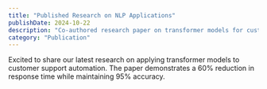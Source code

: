 ```yaml
---
title: "Published Research on NLP Applications"
publishDate: 2024-10-22
description: "Co-authored research paper on transformer models for customer support automation, published in AI Conference Proceedings."
category: "Publication"
---
```


Excited to share our latest research on applying transformer models to customer support automation. The paper demonstrates a 60% reduction in response time while maintaining 95% accuracy.